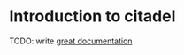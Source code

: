 # Introduction to citadel

TODO: write [great documentation](http://jacobian.org/writing/what-to-write/)
